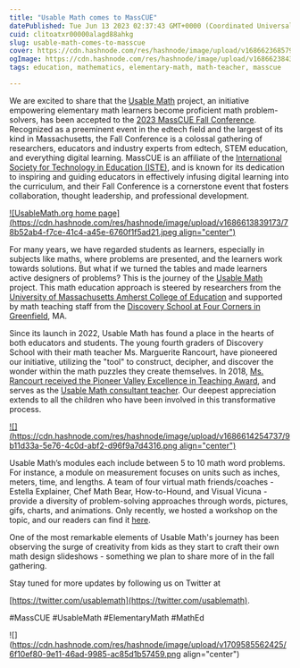 ```yaml
---
title: "Usable Math comes to MassCUE"
datePublished: Tue Jun 13 2023 02:37:43 GMT+0000 (Coordinated Universal Time)
cuid: clitoatxr00000alagd88ahkg
slug: usable-math-comes-to-masscue
cover: https://cdn.hashnode.com/res/hashnode/image/upload/v1686623685797/8e03d3cb-87a0-410b-9b2d-807d3b4f8f8d.png
ogImage: https://cdn.hashnode.com/res/hashnode/image/upload/v1686623843472/0b44fc00-4f90-4db5-b9fc-ae1b7fa75e56.jpeg
tags: education, mathematics, elementary-math, math-teacher, masscue

---
```


We are excited to share that the [Usable Math](https://usablemath.org/) project, an initiative empowering elementary math learners become proficient math problem-solvers, has been accepted to the [2023 MassCUE Fall Conference](https://www.masscue.org/event/fallconf23/). Recognized as a preeminent event in the edtech field and the largest of its kind in Massachusetts, the Fall Conference is a colossal gathering of researchers, educators and industry experts from edtech, STEM education, and everything digital learning. MassCUE is an affiliate of the [International Society for Technology in Education (ISTE)](https://www.iste.org/), and is known for its dedication to inspiring and guiding educators in effectively infusing digital learning into the curriculum, and their Fall Conference is a cornerstone event that fosters collaboration, thought leadership, and professional development.

[![UsableMath.org home page](https://cdn.hashnode.com/res/hashnode/image/upload/v1686613839173/78b52ab4-f7ce-41c4-a45e-6760f1f5ad21.jpeg align="center")](https://usablemath.org/)

For many years, we have regarded students as learners, especially in subjects like maths, where problems are presented, and the learners work towards solutions. But what if we turned the tables and made learners active designers of problems? This is the journey of the [Usable Math](https://usablemath.org/) project. This math education approach is steered by researchers from the [University of Massachusetts Amherst College of Education](https://www.umass.edu/education/) and supported by math teaching staff from the [Discovery School at Four Corners in Greenfield](https://www.gpsk12.org/four-corners), MA.

Since its launch in 2022, Usable Math has found a place in the hearts of both educators and students. The young fourth graders of Discovery School with their math teacher Ms. Marguerite Rancourt, have pioneered our initiative, utilizing the "tool" to construct, decipher, and discover the wonder within the math puzzles they create themselves. In 2018, [Ms. Rancourt received the Pioneer Valley Excellence in Teaching Award](https://blog.collaborative.org/blog/2018/04/26/classrooms-teachers-to-be-honored-with-excellence-awards/), and serves as the [Usable Math consultant teacher](https://usablemath.org/#team). Our deepest appreciation extends to all the children who have been involved in this transformative process.

[![](https://cdn.hashnode.com/res/hashnode/image/upload/v1686614254737/9b11d33a-5e76-4c0d-abf2-d96f9a7d4316.png align="center")](https://usablemath.org/#modules)

Usable Math’s modules each include between 5 to 10 math word problems. For instance, a module on measurement focuses on units such as inches, meters, time, and lengths. A team of four virtual math friends/coaches - Estella Explainer, Chef Math Bear, How-to-Hound, and Visual Vicuna - provide a diversity of problem-solving approaches through words, pictures, gifs, charts, and animations. Only recently, we hosted a workshop on the topic, and our readers can find it [here](https://cultureos.hashnode.dev/making-maths-approachable-with-usable-math-accepted-to-brli2023).

One of the most remarkable elements of Usable Math's journey has been observing the surge of creativity from kids as they start to craft their own math design slideshows - something we plan to share more of in the fall gathering.

Stay tuned for more updates by following us on Twitter at

[https://twitter.com/usablemath](https://twitter.com/usablemath).

#MassCUE #UsableMath #ElementaryMath #MathEd

![](https://cdn.hashnode.com/res/hashnode/image/upload/v1709585562425/6f10ef80-9e11-46ad-9985-ac85d1b57459.png align="center")
